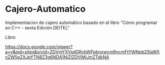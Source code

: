 # Cajero-Automatico
Implementacion de cajero automático basado en el libro "Cómo programar en C++ - sexta Edición DEITEL"

Libro

https://docs.google.com/viewer?a=v&pid=sites&srcid=ZGVmYXVsdGRvbWFpbnxwcm9ncmFtYWNpb25laW5nZW5pZXJpYTN8Z3g6NDA1NjZlZDVlMjJmZTdkNA
